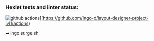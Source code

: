 ### Hexlet tests and linter status:

![github actions](https://github.com/Ingo-o/layout-designer-project-lvl1/workflows/LayoutDesigner%20CI/badge.svg)](https://github.com/Ingo-o/layout-designer-project-lvl1/actions)

➡ ingo.surge.sh

